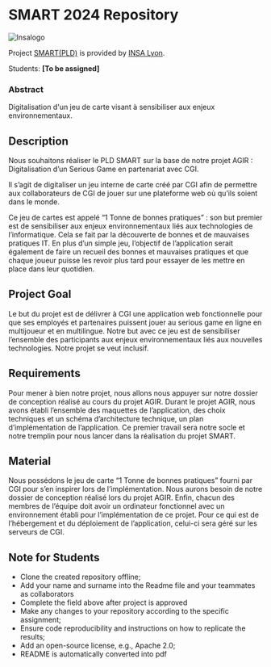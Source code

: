 # SMART 2024 Repository

![Insalogo](./images/logo-insa_0.png)

Project [SMART(PLD)](riccardotommasini.com/teaching/smart) is provided by [INSA Lyon](https://www.insa-lyon.fr/).

Students: **[To be assigned]**

### Abstract
Digitalisation d'un jeu de carte visant à sensibiliser aux enjeux environnementaux.

## Description 
Nous souhaitons réaliser le PLD SMART sur la base de notre projet AGIR : Digitalisation d’un Serious Game en partenariat avec CGI.

Il s’agit de digitaliser un jeu interne de carte créé par CGI afin de permettre aux collaborateurs de CGI de jouer sur une plateforme web où qu’ils soient dans le monde.

Ce jeu de cartes est appelé “1 Tonne de bonnes pratiques” : son but premier est de sensibiliser aux enjeux environnementaux liés aux technologies de l’informatique. Cela se fait par la découverte de bonnes et de mauvaises pratiques IT. En plus d’un simple jeu, l’objectif de l’application serait également de faire un recueil des bonnes et mauvaises pratiques et que chaque joueur puisse les revoir plus tard pour essayer de les mettre en place dans leur quotidien.  

## Project Goal
Le but du projet est de délivrer à CGI une application web fonctionnelle pour que ses employés et partenaires puissent jouer au serious game en ligne en multijoueur et en multilingue. Notre but avec ce jeu est de sensibiliser l’ensemble des participants aux enjeux environnementaux liés aux nouvelles technologies.
 Notre projet se veut inclusif.

## Requirements
Pour mener à bien notre projet, nous allons nous appuyer sur notre dossier de conception réalisé au cours du projet AGIR. Durant le projet AGIR, nous avons établi l’ensemble des maquettes de l’application, des choix techniques et un schéma d’architecture technique, un plan d’implémentation de l’application.
Ce premier travail sera notre socle et notre tremplin pour nous lancer dans la réalisation du projet SMART. 

## Material
Nous possédons le jeu de carte “1 Tonne de bonnes pratiques” fourni par CGI pour s’en inspirer lors de l’implémentation. 
Nous aurons besoin de notre dossier de conception réalisé lors du projet AGIR.
Enfin, chacun des membres de l’équipe doit avoir un ordinateur fonctionnel avec un environnement établi pour l’implémentation de ce projet.
Pour ce qui est de l’hébergement et du déploiement de l’application, celui-ci sera géré sur les serveurs de CGI.

## Note for Students

* Clone the created repository offline;
* Add your name and surname into the Readme file and your teammates as collaborators
* Complete the field above after project is approved
* Make any changes to your repository according to the specific assignment;
* Ensure code reproducibility and instructions on how to replicate the results;
* Add an open-source license, e.g., Apache 2.0;
* README is automatically converted into pdf

